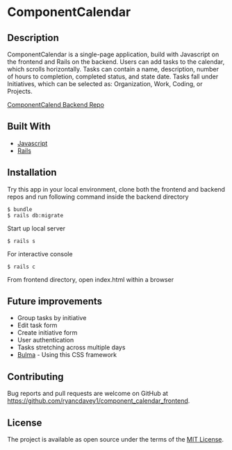 # ComponentCalendar

## Description

ComponentCalendar is a single-page application, build with Javascript on the frontend and Rails on the backend. Users can add tasks to the calendar, which scrolls horizontally. Tasks can contain a name, description, number of hours to completion, completed status, and state date. Tasks fall under Initiatives, which can be selected as: Organization, Work, Coding, or Projects.

[ComponentCalend Backend Repo](https://github.com/ryancdavey1/component_calendar_backend)


## Built With

* [Javascript](https://www.javascript.com/)
* [Rails](https://rubyonrails.org/)

## Installation

Try this app in your local environment, clone both the frontend and backend repos and run following command inside the backend directory

    $ bundle
    $ rails db:migrate

Start up local server

    $ rails s

For interactive console

    $ rails c

From frontend directory, open index.html within a browser

## Future improvements
* Group tasks by initiative
* Edit task form
* Create initiative form
* User authentication
* Tasks stretching across multiple days
* [Bulma](https://bulma.io/) - Using this CSS framework


## Contributing

Bug reports and pull requests are welcome on GitHub at https://github.com/ryancdavey1/component_calendar_frontend.

## License

The project is available as open source under the terms of the [MIT License](https://opensource.org/licenses/MIT).
